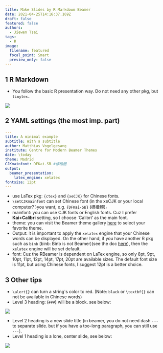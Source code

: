 ```yaml
---
title: Make Slides by R Markdown Beamer
date: 2021-04-25T14:16:37.169Z
draft: false
featured: false
authors:
  - Jiewen Tsai
tags:
  - R
image:
  filename: featured
  focal_point: Smart
  preview_only: false
---
```

## 1 R Markdown

- You follow the basic R presentation way. Do not need any other pkg, but `tinytex.`

![](https://i.imgur.com/kFY1VXR.png)

## 2 YAML settings (the most imp. part)

```yaml
---
title: A minimal example
subtitle: With a subtitle
author: Matthias Vogelgesang
institute: Centre for Modern Beamer Themes
date: \today
theme: Madrid
CJKmainfont: DFKai-SB #標楷體
output: 
  beamer_presentation:
    latex_engine: xelatex
fontsize: 12pt
---
```

- use LaTex pkg: `{ctex}` and `{xeCJK}` for Chinese fonts.
- `\setCJKmainfont` can set Chinese font (in the xeCJK or your local computer? )you want, e.g. `{DFKai-SB}` (標楷體)。
- mainfont: you can use CJK fonts or English fonts. Cuz I prefer **Kai+Calibri** setting, so I choose 'Calibri' as the main font.
- theme: you can visit the Beamer theme gallery [here](https://deic-web.uab.cat/~iblanes/beamer_gallery/index.html) to select your favorite theme.
- Output: it is important to apply the `xelatex` engine that your Chinese words can be displayed. On the other hand, if you have another R pkg such as `binb` (binb: Binb is not Beamer)(see the doc [here](https://www.rdocumentation.org/packages/binb/versions/0.0.6)), then the `xelatex` engine will be set default.
- font: Cuz the RBeamer is dependent on LaTex engine, so only 8pt, 9pt, 10pt, 11pt, 12pt, 14pt, 17pt, 20pt are available sizes. The default font size is 11pt, but using Chinese fonts, I suggest 12pt is a better choice.

## 3 Other tips

- `\alert{}` can turn a string's color to red. (Note: `black` or `\textbf{}` can not be available in Chinese words)
- Level 3 heading: (`###`) will be a block. see below:

![](https://i.imgur.com/5DaAlVp.png)

- Level 2 heading is a new slide title (in beamer, you do not need dash `---` to separate slide. but if you have a too-long paragraph, you can still use `---`).
- Level 1 heading is a lone, center slide, see below:

![](https://i.imgur.com/1i4Vcrf.png)

